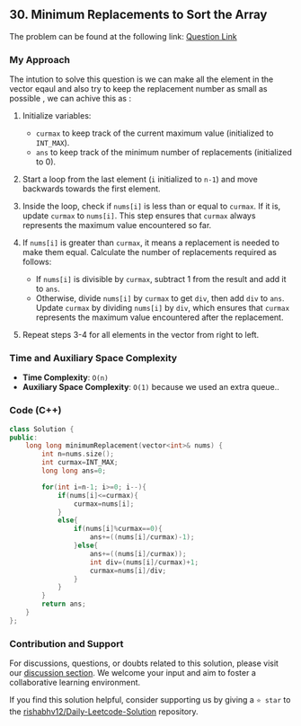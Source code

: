 ##  30. Minimum Replacements to Sort the Array

The problem can be found at the following link: [Question Link](https://leetcode.com/problems/minimum-replacements-to-sort-the-array/description/)


### My Approach

The intution to solve this question is we can make all the element in the vector eqaul and also try to keep the replacement number as small as possible , we can achive this as :

1. Initialize variables:
   - `curmax` to keep track of the current maximum value (initialized to `INT_MAX`).
   - `ans` to keep track of the minimum number of replacements (initialized to 0).

2. Start a loop from the last element (`i` initialized to `n-1`) and move backwards towards the first element.

3. Inside the loop, check if `nums[i]` is less than or equal to `curmax`. If it is, update `curmax` to `nums[i]`. This step ensures that `curmax` always represents the maximum value encountered so far.

4. If `nums[i]` is greater than `curmax`, it means a replacement is needed to make them equal. Calculate the number of replacements required as follows:
   - If `nums[i]` is divisible by `curmax`, subtract 1 from the result and add it to `ans`.
   - Otherwise, divide `nums[i]` by `curmax` to get `div`, then add `div` to `ans`. Update `curmax` by dividing `nums[i]` by `div`, which ensures that `curmax` represents the maximum value encountered after the replacement.

5. Repeat steps 3-4 for all elements in the vector from right to left.


### Time and Auxiliary Space Complexity

- **Time Complexity**: `O(n)` 
- **Auxiliary Space Complexity**: `O(1)` because we used an extra queue..


### Code (C++)

```cpp
class Solution {
public:
    long long minimumReplacement(vector<int>& nums) {
        int n=nums.size();
        int curmax=INT_MAX;
        long long ans=0;

        for(int i=n-1; i>=0; i--){
            if(nums[i]<=curmax){
                curmax=nums[i];
            }
            else{
                if(nums[i]%curmax==0){
                    ans+=((nums[i]/curmax)-1);
                }else{
                    ans+=((nums[i]/curmax));
                    int div=(nums[i]/curmax)+1;
                    curmax=nums[i]/div;
                }
            }
        }
        return ans;
    }
};
```

### Contribution and Support

For discussions, questions, or doubts related to this solution, please visit our [discussion section](https://leetcode.com/discuss/general-discussion). We welcome your input and aim to foster a collaborative learning environment.

If you find this solution helpful, consider supporting us by giving a `⭐ star` to the [rishabhv12/Daily-Leetcode-Solution](https://github.com/rishabhv12/Daily-Leetcode-Solution) repository.